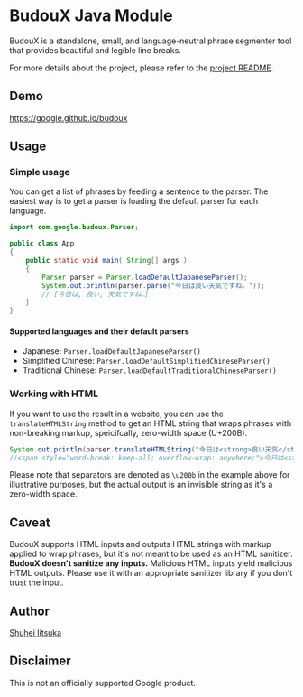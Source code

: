 # BudouX Java Module

BudouX is a standalone, small, and language-neutral phrase segmenter tool that
provides beautiful and legible line breaks.

For more details about the project, please refer to the [project README](https://github.com/google/budoux/).

## Demo

<https://google.github.io/budoux>

## Usage

### Simple usage

You can get a list of phrases by feeding a sentence to the parser.
The easiest way is to get a parser is loading the default parser for each language.

```java
import com.google.budoux.Parser;

public class App
{
    public static void main( String[] args )
    {
        Parser parser = Parser.loadDefaultJapaneseParser();
        System.out.println(parser.parse("今日は良い天気ですね。"));
        // [今日は, 良い, 天気ですね。]
    }
}
```

#### Supported languages and their default parsers

- Japanese: `Parser.loadDefaultJapaneseParser()`
- Simplified Chinese: `Parser.loadDefaultSimplifiedChineseParser()`
- Traditional Chinese: `Parser.loadDefaultTraditionalChineseParser()`

### Working with HTML

If you want to use the result in a website, you can use the `translateHTMLString`
method to get an HTML string that wraps phrases with non-breaking markup,
speicifcally, zero-width space (U+200B).

```java
System.out.println(parser.translateHTMLString("今日は<strong>良い天気</strong>ですね。"));
//<span style="word-break: keep-all; overflow-wrap: anywhere;">今日は<strong>\u200b良い\u200b天気</strong>ですね。</span>
```

Please note that separators are denoted as `\u200b` in the example above for
illustrative purposes, but the actual output is an invisible string as it's a
zero-width space.

## Caveat

BudouX supports HTML inputs and outputs HTML strings with markup applied to wrap
phrases, but it's not meant to be used as an HTML sanitizer.
**BudouX doesn't sanitize any inputs.**
Malicious HTML inputs yield malicious HTML outputs.
Please use it with an appropriate sanitizer library if you don't trust the input.

## Author

[Shuhei Iitsuka](https://tushuhei.com)

## Disclaimer

This is not an officially supported Google product.

